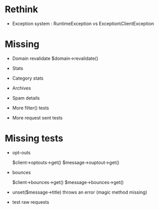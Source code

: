 
# Rethink

- Exception system : RuntimeException vs Exception\ClientException

# Missing

- Domain revalidate
    $domain->revalidate()

- Stats
- Category stats
- Archives
- Spam details
- More filter() tests
- More request sent tests

# Missing tests

- opt-outs

    $client->optouts->get()
    $message->ouptout->get()

- bounces

    $client->bounces->get()
    $message->bounces->get()

- unset(\$message->title) throws an error (magic method missing)
- test raw requests

